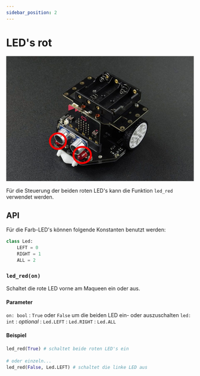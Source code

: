 ```yaml
---
sidebar_position: 2
---
```


# LED's rot

![](images/maqueen-red-leds.jpg)

Für die Steuerung der beiden roten LED's kann die Funktion `led_red` verwendet werden.


## API
Für die Farb-LED's können folgende Konstanten benutzt werden:

```py
class Led:
    LEFT = 0
    RIGHT = 1
    ALL = 2
```


### `led_red(on)`

Schaltet die rote LED vorne am Maqueen ein oder aus.

#### Parameter
`on: bool`
: `True` oder `False` um die beiden LED ein- oder auszuschalten
`led: int`
: *optional*
: `Led.LEFT`
: `Led.RIGHT`
: `Led.ALL`

#### Beispiel

```py
led_red(True) # schaltet beide roten LED's ein

# oder einzeln...
led_red(False, Led.LEFT) # schaltet die linke LED aus
```